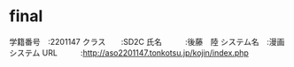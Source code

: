 # final

学籍番号　:2201147
クラス　　:SD2C
氏名　　　:後藤　陸
システム名　:漫画システム
URL　　　:http://aso2201147.tonkotsu.jp/kojin/index.php
